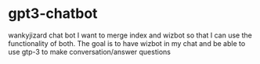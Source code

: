 # gpt3-chatbot
wankyjizard chat bot
I want to merge index and wizbot so that I can use the functionality of both. 
The goal is to have wizbot in my chat and be able to use gtp-3 to make conversation/answer questions 
